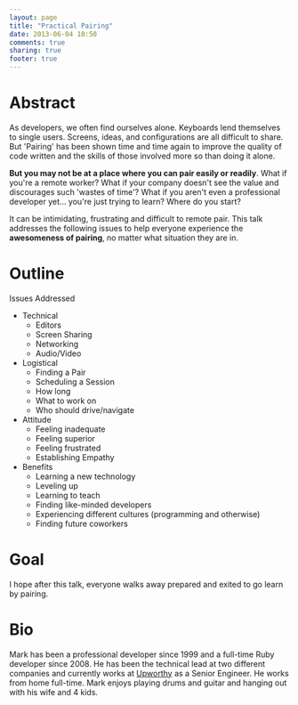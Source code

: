 ```yaml
---
layout: page
title: "Practical Pairing"
date: 2013-06-04 10:50
comments: true
sharing: true
footer: true
---
```


# Abstract

As developers, we often find ourselves alone.  Keyboards lend themselves to single users.  Screens, ideas, and configurations are all difficult to share.  But 'Pairing' has been shown time and time again to improve the quality of code written and the skills of those involved more so than doing it alone.

**But you may not be at a place where you can pair easily or readily**.  What if you're a remote worker?  What if your company doesn't see the value and discourages such 'wastes of time'?  What if you aren't even a professional developer yet... you're just trying to learn?  Where do you start?

It can be intimidating, frustrating and difficult to remote pair.  This talk addresses the following issues to help everyone experience the **awesomeness of pairing**, no matter what situation they are in.  

# Outline

Issues Addressed

* Technical
    - Editors
    - Screen Sharing
    - Networking
    - Audio/Video
* Logistical
    - Finding a Pair
    - Scheduling a Session
    - How long
    - What to work on
    - Who should drive/navigate
* Attitude
    - Feeling inadequate
    - Feeling superior
    - Feeling frustrated
    - Establishing Empathy
* Benefits
    - Learning a new technology
    - Leveling up 
    - Learning to teach 
    - Finding like-minded developers
    - Experiencing different cultures (programming and otherwise)
    - Finding future coworkers

# Goal

I hope after this talk, everyone walks away prepared and exited to go learn by pairing.

# Bio

Mark has been a professional developer since 1999 and a full-time Ruby developer since 2008.  He has been the technical lead at two different companies and currently works at [Upworthy](http://upworthy.com) as a Senior Engineer.  He works from home full-time.  Mark enjoys playing drums and guitar and hanging out with his wife and 4 kids.  
